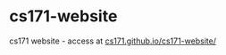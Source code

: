 cs171-website
=============

cs171 website - access at [cs171.github.io/cs171-website/](cs171.github.io/cs171-website/)
